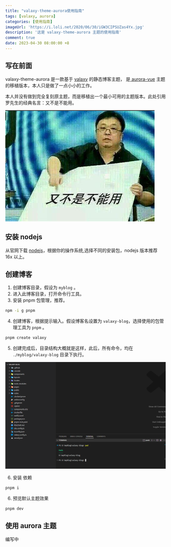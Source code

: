 ```yaml
---
title: "valaxy-theme-aurora使用指南"
tags: [valaxy, aurora]
categories: [使用指南]
imageUrl: 'https://i.loli.net/2020/06/30/iGW3CIPSUZas4Yx.jpg'
description: '这是 valaxy-theme-aurora 主题的使用指南'
comment: true
date: 2023-04-30 08:00:00 +8
---
```


## 写在前面

valaxy-theme-aurora 是一款基于 [valaxy](https://valaxy.site/guide/getting-started) 的静态博客主题， 是[ aurora-vue](https://github.com/chanshiyucx/aurora) 主题的移植版本，本人只是做了一点小小的工作。

本人并没有做到完全复刻原主题，而是移植出一个最小可用的主题版本。此处引用罗先生的经典名言：又不是不能用。

![](./0.png)

## 安装 nodejs

从官网下载 [nodejs](https://nodejs.org/en)，根据你的操作系统,选择不同的安装包，nodejs 版本推荐 16x 以上。


## 创建博客

1. 创建博客目录，假设为 `myblog` 。
2. 进入此博客目录，打开命令行工具。
3. 安装 pnpm 包管理，推荐。
```bash
npm -i g pnpm

```

4. 创建博客，根据提示输入。假设博客名设置为 `valaxy-blog`，选择使用的包管理工具为 `pnpm` 。

```bash
pnpm create valaxy
```

5. 创建完成后，目录结构大概就是这样，此后，所有命令，均在 `./myblog/valaxy-blog` 目录下执行。

![](./1.png)

6. 安装 依赖

```bash
pnpm i
```

6. 预览默认主题效果

```bash
pnpm dev
```


## 使用 aurora 主题

编写中

